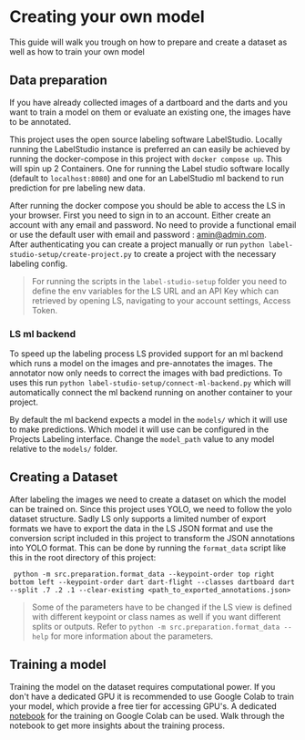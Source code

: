 # Creating your own model

This guide will walk you trough on how to prepare and create a dataset as well as how to train your own model

## Data preparation

If you have already collected images of a dartboard and the darts and you want to train a model on them or evaluate an existing one, the images have to be annotated.

This project uses the open source labeling software LabelStudio. Locally running the LabelStudio instance is preferred an can easily be achieved by running the docker-compose in this project with `docker compose up`.
This will spin up 2 Containers. One for running the Label studio software locally (default to `localhost:8080`) and one for an LabelStudio ml backend to run prediction for pre labeling new data.

After running the docker compose you should be able to access the LS in your browser. First you need to sign in to an account. Either create an account with any email and password. No need to provide a functional email or use the default user with email and password : amin@admin.com.  
After authenticating you can create a project manually or run `python label-studio-setup/create-project.py` to create a project with the necessary labeling config.

>For running the scripts in the `label-studio-setup` folder you need to define the env variables for the LS URL and an API Key which can retrieved by opening LS, navigating to your account settings, Access Token. 

### LS ml backend

To speed up the labeling process LS provided support for an ml backend which runs a model on the images and pre-annotates the images.
The annotator now only needs to correct the images with bad predictions.
To uses this run `python label-studio-setup/connect-ml-backend.py` which will automatically connect the ml backend running on another container to your project.
  
By default the ml backend expects a model in the `models/` which it will use to make predictions. Which model it will use can be configured in the Projects Labeling interface. Change the `model_path` value to any model relative to the `models/` folder.


## Creating a Dataset

After labeling the images we need to create a dataset on which the model can be trained on. Since this project uses YOLO, we need to follow the yolo dataset structure. Sadly LS only supports a limited number of export formats we have to export the data in the LS JSON format and use the conversion script included in this project to transform the JSON annotations into YOLO format.
This can be done by running the `format_data` script like this in the root directory of this project:

` python -m src.preparation.format_data --keypoint-order top right bottom left --keypoint-order dart dart-flight --classes dartboard dart --split .7 .2 .1 --clear-existing <path_to_exported_annotations.json>`

> Some of the parameters have to be changed if the LS view is defined with different keypoint or class names as well if you want different splits or outputs. Refer to `python -m src.preparation.format_data --help` for more information about the parameters.

## Training a model

Training the model on the dataset requires computational power.
If you don't have a dedicated GPU it is recommended to use Google Colab to train your model, which provide a free tier for accessing GPU's.
A dedicated [notebook](src/train/colab_train.ipynb) for the training on Google Colab can be used. Walk through the notebook to get more insights about the training process.
